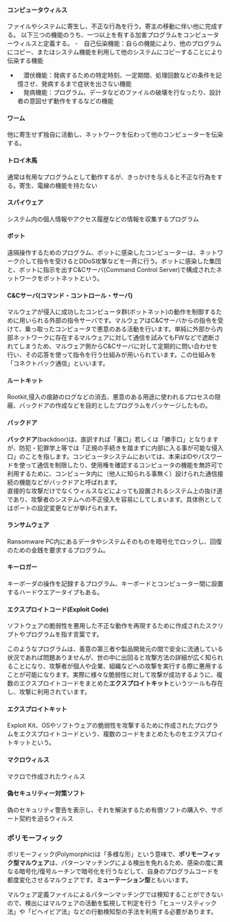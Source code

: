 #### コンピュータウィルス
ファイルやシステムに寄生し、不正な行為を行う。寄主の移動に伴い他に完成する。
以下三つの機能のうち、一つ以上を有する加害プログラムをコンピューターウィルスと定義する。
-　自己伝染機能：自らの機能により、他のプログラムにコピー、またはシステム機能を利用して他のシステムにコピーすることにより伝染する機能
- 　潜伏機能：発病するための特定時刻、一定期間、処理回数などの条件を記憶させ、発病するまで症状を出さない機能
- 　発病機能：プログラム、データなどのファイルの破壊を行なったり、設計者の意図せず動作をするなどの機能

#### ワーム
他に寄生せず独自に活動し、ネットワークを伝わって他のコンピューターを伝染する。

#### トロイ木馬
通常は有用なプログラムとして動作するが、きっかけを与えると不正な行為をする。寄生、電線の機能を持たない

#### スパイウェア
システム内の個人情報やアクセス履歴などの情報を収集するプログラム

#### ボット
遠隔操作するためのプログラム、ボットに感染したコンピューターは、ネットワーク介して指令を受けるとDDoS攻撃などを一斉に行う。ボットに感染した集団と、ボットに指示を出すC&Cサーバ(Command Control Server)で構成されたネットワークをボットネットという。

#### **C&Cサーバ**(コマンド・コントロール・サーバ)
マルウェアが侵入に成功したコンピュータ群(ボットネット)の動作を制御するために用いられる外部の指令サーバです。マルウェアはC&Cサーバからの指令を受けて、乗っ取ったコンピュータで悪意のある活動を行います。単純に外部から内部ネットワークに存在するマルウェアに対して通信を試みてもFWなどで遮断されてしまうため、マルウェア側からC&Cサーバに対して定期的に問い合わせを行い、その応答を使って指令を行う仕組みが用いられています。この仕組みを「コネクトバック通信」といいます。

#### ルートキット
Rootkit,侵入の痕跡のログなどの消去、悪意のある用途に使われるプロセスの隠蔽、バックドアの作成などを目的としたプログラムをパッケージしたもの。
#### バックドア
**バックドア**(backdoor)は、直訳すれば「裏口」若しくは「勝手口」となりますが、防犯・犯罪学上等では「正規の手続きを踏まずに内部に入る事が可能な侵入口」のことを指します。コンピュータシステムにおいては、本来はIDやパスワードを使って通信を制限したり、使用権を確認するコンピュータの機能を無許可で利用するために、コンピュータ内に（他人に知られる事無く）設けられた通信接続の機能などがバックドアと呼ばれます。  
直接的な攻撃だけでなくウィルスなどによっても設置されるシステム上の抜け道であり、攻撃者のシステムへの不正侵入を容易にしてしまいます。具体例としてはポートの設定変更などが挙げられます。

#### ランサムウェア
Ransomware
PC内にあるデータやシステムそのものを暗号化でロックし、回復のための金銭を要求するプログラム。

#### キーロガー
キーボーダの操作を記録するプログラム、キーボードとコンピューター間に設置するハードウエアータイプもある。

#### エクスプロイトコード(Exploit Code)
ソフトウェアの脆弱性を悪用した不正な動作を再現するために作成されたスクリプトやプログラムを指す言葉です。  
  
このようなプログラムは、善意の第三者や製品開発元の間で安全に流通している状況であれば問題ありませんが、世の中に出回ると攻撃方法の詳細が広く知られることになり、攻撃者が個人や企業、組織などへの攻撃を実行する際に悪用することが可能になります。実際に様々な脆弱性に対して攻撃が成功するように、複数のエクスプロイトコードをまとめた**エクスプロイトキット**というツールも存在し、攻撃に利用されています。

#### エクスプロイトキット
Exploit Kit、OSやソフトウェアの脆弱性を攻撃するために作成されたプログラムをエクスプロイトコードという、複数のコードをまとめたものをエクスプロイトキットという。

#### マクロウィルス
マクロで作成されたウィルス

#### 偽セキュリティー対策ソフト
偽のセキュリティ警告を表示し、それを解決するため有償ソフトの購入や、サポート契約を迫るウィルス

### ポリモーフィック
ポリモーフィック(Polymorphic)は「多様な形」という意味で、**ポリモーフィック型マルウェア**は、パターンマッチングによる検出を免れるため、感染の度に異なる暗号化/復号ルーチンで暗号化を行うなどして、自身のプログラムコードを都度変化させるマルウェアです。**ミューテーション型**ともいいます。  
  
マルウェア定義ファイルによるパターンマッチングでは検知することができないので、検出にはマルウェアの活動を監視して判定を行う「ヒューリスティック法」や「ビヘイビア法」などの行動検知型の手法を利用する必要があります。
